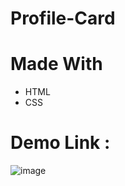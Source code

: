# Profile-Card

# Made With
* HTML
* CSS
  
# Demo Link :
![image](https://github.com/Rituraj27/Profile-Card/assets/104149080/431ca7f4-8131-46bc-b78f-1b5758ed3644)
